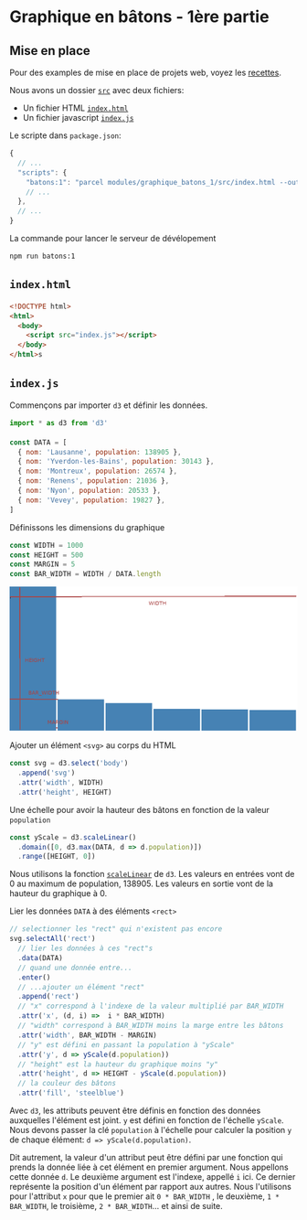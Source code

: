 # Graphique en bâtons - 1ère partie

## Mise en place

Pour des examples de mise en place de projets web, voyez les [recettes](../recettes/readme.md).

Nous avons un dossier [`src`](src) avec deux fichiers:
* Un fichier HTML [`index.html`](src/index.html)
* Un fichier javascript [`index.js`](src/index.js)

Le scripte dans `package.json`:

```js
{
  // ...
  "scripts": {
    "batons:1": "parcel modules/graphique_batons_1/src/index.html --out-dir modules/graphique_batons_1/dist",
    // ...
  },
  // ...
}
```

La commande pour lancer le serveur de dévélopement

```
npm run batons:1
```

## `index.html`

```html
<!DOCTYPE html>
<html>
  <body>
    <script src="index.js"></script>
  </body>
</html>s
```

## `index.js`

Commençons par importer `d3` et définir les données.

```js
import * as d3 from 'd3'

const DATA = [
  { nom: 'Lausanne', population: 138905 },
  { nom: 'Yverdon-les-Bains', population: 30143 },
  { nom: 'Montreux', population: 26574 },
  { nom: 'Renens', population: 21036 },
  { nom: 'Nyon', population: 20533 },
  { nom: 'Vevey', population: 19827 },
]
```

Définissons les dimensions du graphique

```js
const WIDTH = 1000
const HEIGHT = 500
const MARGIN = 5
const BAR_WIDTH = WIDTH / DATA.length
```

![Dimensions du graphique](dimensions_batons.png)

Ajouter un élément `<svg>` au corps du HTML

```js
const svg = d3.select('body')
  .append('svg')
  .attr('width', WIDTH)
  .attr('height', HEIGHT)
```

Une échelle pour avoir la hauteur des bâtons en fonction de la valeur `population`

```js
const yScale = d3.scaleLinear()
  .domain([0, d3.max(DATA, d => d.population)])
  .range([HEIGHT, 0])
```

Nous utilisons la fonction [`scaleLinear`](https://github.com/d3/d3-scale#linear-scales) de `d3`. Les valeurs en entrées vont de 0 au maximum de population, 138905. Les valeurs en sortie vont de la hauteur du graphique à 0.

Lier les données `DATA` à des éléments `<rect>`

```js
// selectionner les "rect" qui n'existent pas encore
svg.selectAll('rect')
  // lier les données à ces "rect"s
  .data(DATA)
  // quand une donnée entre...
  .enter()
  // ...ajouter un élément "rect"
  .append('rect')
  // "x" correspond à l'indexe de la valeur multiplié par BAR_WIDTH
  .attr('x', (d, i) =>  i * BAR_WIDTH)
  // "width" correspond à BAR_WIDTH moins la marge entre les bâtons
  .attr('width', BAR_WIDTH - MARGIN)
  // "y" est défini en passant la population à "yScale"
  .attr('y', d => yScale(d.population))
  // "height" est la hauteur du graphique moins "y"
  .attr('height', d => HEIGHT - yScale(d.population))
  // la couleur des bâtons
  .attr('fill', 'steelblue')
```

Avec `d3`, les attributs peuvent être définis en fonction des données auxquelles l'élément est joint. `y` est défini en fonction de l'échelle `yScale`. Nous devons passer la clé `population` à l'échelle pour calculer la position `y` de chaque élément: `d => yScale(d.population)`.

Dit autrement, la valeur d'un attribut peut être défini par une fonction qui prends la donnée liée à cet élément en premier argument. Nous appellons cette donnée `d`. Le deuxième argument est l'indexe, appellé `i` ici. Ce dernier représente la position d'un élément par rapport aux autres. Nous l'utilisons pour l'attribut `x` pour que le premier ait `0 * BAR_WIDTH` , le deuxième, `1 * BAR_WIDTH`, le troisième, `2 * BAR_WIDTH`... et ainsi de suite.

